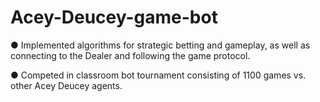# Acey-Deucey-game-bot

● Implemented algorithms for strategic betting and gameplay, as well as connecting to the Dealer and following the game protocol.

● Competed in classroom bot tournament consisting of 1100 games vs. other Acey Deucey agents.
